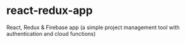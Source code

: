 # react-redux-app
React, Redux &amp; Firebase app (a simple project management tool with authentication and cloud functions)
